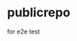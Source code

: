 # publicrepo
for e2e test


























































































































































































































































































































































































































































































































































































































































































































































































































































































































































































































































































































































































































































































































































































































































































































































































































































































































































































































































































































































































































































































































































































































































































































































































































































